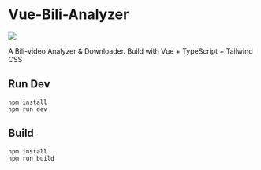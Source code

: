 # Vue-Bili-Analyzer

 ![](https://imgs.scc.lol/file/6f0a6d17ec4512b82c078.png)

 A Bili-video Analyzer &amp; Downloader. Build with Vue + TypeScript + Tailwind CSS

## Run Dev

```shell
npm install
npm run dev
```

## Build

```shell
npm install
npm run build
```
